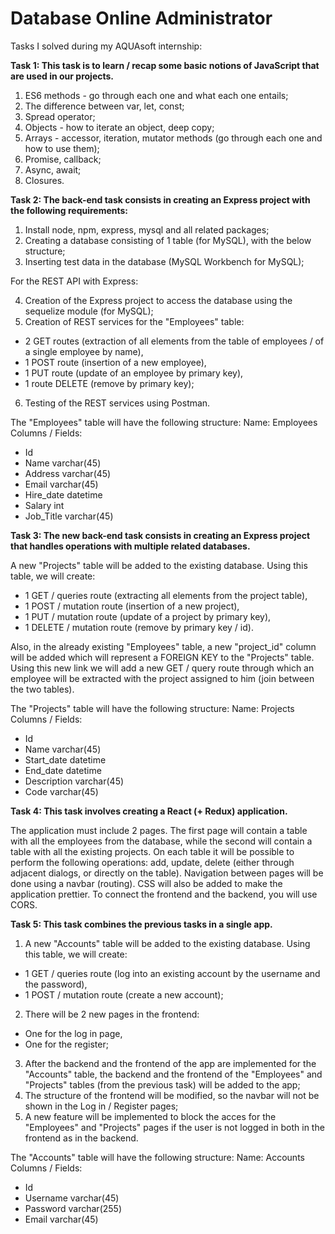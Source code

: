 # Database Online Administrator
Tasks I solved during my AQUAsoft internship:

**Task 1:
This task is to learn / recap some basic notions of JavaScript that are used in our projects.**

1. ES6 methods - go through each one and what each one entails;
2. The difference between var, let, const;
3. Spread operator;
4. Objects - how to iterate an object, deep copy;
5. Arrays - accessor, iteration, mutator methods (go through each one and how to use them);
6. Promise, callback;
7. Async, await;
8. Closures.

**Task 2:
The back-end task consists in creating an Express project with the following requirements:**

1. Install node, npm, express, mysql and all related packages;
2. Creating a database consisting of 1 table (for MySQL), with the below structure;
3. Inserting test data in the database (MySQL Workbench for MySQL);

For the REST API with Express:

4. Creation of the Express project to access the database using the sequelize module (for MySQL);
5. Creation of REST services for the "Employees" table:
* 2 GET routes (extraction of all elements from the table of employees / of a single employee by name),
* 1 POST route (insertion of a new employee),
* 1 PUT route (update of an employee by primary key),
* 1 route DELETE (remove by primary key);

6. Testing of the REST services using Postman.

The "Employees" table will have the following structure:
Name: Employees
Columns / Fields:
* Id
* Name varchar(45)
* Address varchar(45)
* Email varchar(45)
* Hire_date datetime
* Salary int
* Job_Title varchar(45)

**Task 3:
The new back-end task consists in creating an Express project that handles operations with multiple related databases.**

A new "Projects" table will be added to the existing database. Using this table, we will create:
* 1 GET / queries route (extracting all elements from the project table),
* 1 POST / mutation route (insertion of a new project),
* 1 PUT / mutation route (update of a project by primary key),
* 1 DELETE / mutation route (remove by primary key / id).

Also, in the already existing "Employees" table, a new "project_id" column will be added which will represent a FOREIGN KEY to the "Projects" table. Using this new link we will add a new GET / query route through which an employee will be extracted with the project assigned to him (join between the two tables).

The "Projects" table will have the following structure:
Name: Projects
Columns / Fields:
* Id
* Name varchar(45)
* Start_date datetime
* End_date datetime
* Description varchar(45)
* Code varchar(45)

**Task 4:
This task involves creating a React (+ Redux) application.**

The application must include 2 pages. The first page will contain a table with all the employees from the database, while the second will contain a table with all the existing projects.
On each table it will be possible to perform the following operations: add, update, delete (either through adjacent dialogs, or directly on the table).
Navigation between pages will be done using a navbar (routing).
CSS will also be added to make the application prettier.
To connect the frontend and the backend, you will use CORS.

**Task 5:
This task combines the previous tasks in a single app.**

1. A new "Accounts" table will be added to the existing database. Using this table, we will create:
* 1 GET / queries route (log into an existing account by the username and the password),
* 1 POST / mutation route (create a new account);

2. There will be 2 new pages in the frontend:
* One for the log in page,
* One for the register;

3. After the backend and the frontend of the app are implemented for the "Accounts" table, the backend and the frontend of the "Employees" and "Projects" tables (from the previous task) will be added to the app;
4. The structure of the frontend will be modified, so the navbar will not be shown in the Log in / Register pages;
5. A new feature will be implemented to block the acces for the "Employees" and "Projects" pages if the user is not logged in both in the frontend as in the backend.

The "Accounts" table will have the following structure:
Name: Accounts
Columns / Fields:
* Id
* Username varchar(45)
* Password varchar(255)
* Email varchar(45)
